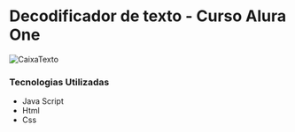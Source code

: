 # Decodificador de texto - Curso Alura One


![CaixaTexto](https://github.com/AtilaPr10/Decodificador_de_Texto_Alura_/assets/7785440/cea4d26f-1e41-47c1-b4ae-7ff9c5817f0f)

### Tecnologias Utilizadas
- Java Script
- Html
- Css
  
